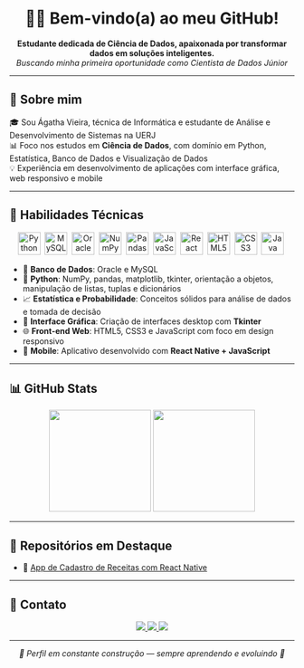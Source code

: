 <h1 align="center">👩‍💻 Bem-vindo(a) ao meu GitHub!</h1>

<p align="center">
  <strong>Estudante dedicada de Ciência de Dados, apaixonada por transformar dados em soluções inteligentes.</strong><br>
  <em>Buscando minha primeira oportunidade como Cientista de Dados Júnior</em>
</p>

---

<h2>🚀 Sobre mim</h2>

🎓 Sou Ágatha Vieira, técnica de Informática e estudante de Análise e Desenvolvimento de Sistemas na UERJ  
📊 Foco nos estudos em **Ciência de Dados**, com domínio em Python, Estatística, Banco de Dados e Visualização de Dados  
💡 Experiência em desenvolvimento de aplicações com interface gráfica, web responsivo e mobile

---

<h2>🧠 Habilidades Técnicas</h2>

<p align="center">
  <img src="https://cdn.jsdelivr.net/gh/devicons/devicon/icons/python/python-original.svg" title="Python" width="40" />&nbsp;
  <img src="https://cdn.jsdelivr.net/gh/devicons/devicon/icons/mysql/mysql-original.svg" title="MySQL" width="40" />&nbsp;
  <img src="https://cdn.jsdelivr.net/gh/devicons/devicon/icons/oracle/oracle-original.svg" title="Oracle" width="40" />&nbsp;
  <img src="https://cdn.jsdelivr.net/gh/devicons/devicon/icons/numpy/numpy-original.svg" title="NumPy" width="40" />&nbsp;
  <img src="https://cdn.jsdelivr.net/gh/devicons/devicon/icons/pandas/pandas-original.svg" title="Pandas" width="40" />&nbsp;
  <img src="https://cdn.jsdelivr.net/gh/devicons/devicon/icons/javascript/javascript-original.svg" title="JavaScript" width="40" />&nbsp;
  <img src="https://cdn.jsdelivr.net/gh/devicons/devicon/icons/react/react-original.svg" title="React Native" width="40" />&nbsp;
  <img src="https://cdn.jsdelivr.net/gh/devicons/devicon/icons/html5/html5-original.svg" title="HTML5" width="40" />&nbsp;
  <img src="https://cdn.jsdelivr.net/gh/devicons/devicon/icons/css3/css3-original.svg" title="CSS3" width="40" />&nbsp;
  <img src="https://cdn.jsdelivr.net/gh/devicons/devicon/icons/java/java-original.svg" title="Java" width="40" />&nbsp;
</p>

- 📌 **Banco de Dados**: Oracle e MySQL  
- 🐍 **Python**: NumPy, pandas, matplotlib, tkinter, orientação a objetos, manipulação de listas, tuplas e dicionários  
- 📈 **Estatística e Probabilidade**: Conceitos sólidos para análise de dados e tomada de decisão  
- 🎨 **Interface Gráfica**: Criação de interfaces desktop com **Tkinter**  
- 🌐 **Front-end Web**: HTML5, CSS3 e JavaScript com foco em design responsivo  
- 📱 **Mobile**: Aplicativo desenvolvido com **React Native + JavaScript**

---

<h2>📊 GitHub Stats</h2>

<p align="center">
  <img height="180em" src="https://github-readme-stats.vercel.app/api?username=agathva&show_icons=true&theme=radical&hide_title=true&count_private=true" />
  <img height="180em" src="https://github-readme-stats.vercel.app/api/top-langs/?username=agathva&layout=compact&theme=radical" />

---

<h2>💼 Repositórios em Destaque</h2>

- 📁 [App de Cadastro de Receitas com React Native](https://github.com/agathva/projeto-bolo-de-pote)

---

<h2>📣 Contato</h2>

<p align="center">
  <a href="mailto:agathva2002@gmail.com" target="_blank">
    <img src="https://img.shields.io/badge/Gmail-D14836?style=for-the-badge&logo=gmail&logoColor=white" />
  </a>
  <a href="https://www.instagram.com/agathva" target="_blank">
    <img src="https://img.shields.io/badge/Instagram-E4405F?style=for-the-badge&logo=instagram&logoColor=white" />
  </a>
  <a href="https://x.com/aga_magalhaes" target="_blank">
    <img src="https://img.shields.io/badge/Twitter-1DA1F2?style=for-the-badge&logo=twitter&logoColor=white" />
  </a>
</p>

---

<p align="center">
  <em>🚧 Perfil em constante construção — sempre aprendendo e evoluindo 🚧</em>
</p>
